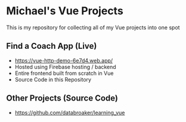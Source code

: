 
# Michael's Vue Projects
This is my repository for collecting all of my Vue projects into one spot

## Find a Coach App (Live)
- https://vue-http-demo-6e7d4.web.app/
- Hosted using Firebase hosting / backend
- Entire frontend built from scratch in Vue
- Source Code in this Repository

## Other Projects (Source Code)
- https://github.com/databroaker/learning_vue
